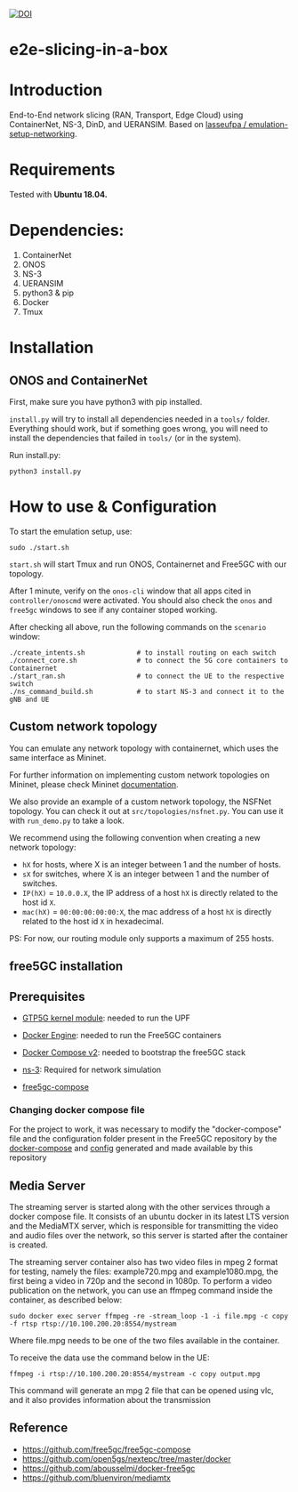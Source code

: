 [![DOI](https://zenodo.org/badge/656730442.svg)](https://zenodo.org/badge/latestdoi/656730442)


# e2e-slicing-in-a-box

# Introduction
End-to-End network slicing (RAN, Transport, Edge Cloud) using ContainerNet, NS-3, DinD, and UERANSIM.
Based on [lasseufpa / emulation-setup-networking](https://github.com/lasseufpa/emulation-setup-networking).

# Requirements
Tested with **Ubuntu 18.04.**

# Dependencies:
1. ContainerNet
2. ONOS
3. NS-3 
4. UERANSIM
5. python3 & pip
6. Docker
7. Tmux

# Installation

## ONOS and ContainerNet
First, make sure you have python3 with pip installed.

`install.py` will try to install all dependencies needed in a `tools/` folder. Everything should work, but if something goes wrong, you will need to install the dependencies that failed in `tools/` (or in the system).

Run install.py:

```console
python3 install.py
```

# How to use & Configuration

To start the emulation setup, use:

``` console
sudo ./start.sh
```

`start.sh` will start Tmux and run ONOS, Containernet and Free5GC with our topology.

After 1 minute, verify on the `onos-cli` window that all apps cited in `controller/onoscmd` were activated. You should also check the `onos` and `free5gc` windows to see if any container stoped working.

After checking all above, run the following commands on the `scenario` window:

``` console
./create_intents.sh             # to install routing on each switch
./connect_core.sh               # to connect the 5G core containers to Containernet
./start_ran.sh                  # to connect the UE to the respective switch
./ns_command_build.sh           # to start NS-3 and connect it to the gNB and UE
```

## Custom network topology

You can emulate any network topology with containernet, which uses the same interface as Mininet.

For further information on implementing custom network topologies on Mininet, please check Mininet [documentation](https://github.com/mininet/mininet/wiki/Introduction-to-Mininet#creating-topologies).

We also provide an example of a custom network topology, the NSFNet topology. You can check it out at `src/topologies/nsfnet.py`. You can use it with `run_demo.py` to take a look.

We recommend using the following convention when creating a new network topology:

- `hX` for hosts, where X is an integer between 1 and the number of hosts.
- `sX` for switches, where X is an integer between 1 and the number of switches.
- `IP(hX)` = `10.0.0.X`, the IP address of a host `hX` is directly related to the host id `X`.
- `mac(hX)` = `00:00:00:00:00:X`, the mac address of a host `hX` is directly related to the host id `X` in hexadecimal.

PS: For now, our routing module only supports a maximum of 255 hosts.


## free5GC installation

## Prerequisites

- [GTP5G kernel module](https://github.com/free5gc/gtp5g): needed to run the UPF
- [Docker Engine](https://docs.docker.com/engine/install): needed to run the Free5GC containers
- [Docker Compose v2](https://docs.docker.com/compose/install): needed to bootstrap the free5GC stack
- [ns-3](https://github.com/lasseufpa/e2e-slicing-in-a-box/blob/main/ns_install.sh): Required for network simulation

- [free5gc-compose](https://github.com/free5gc/free5gc-compose)

### Changing docker compose file
For the project to work, it was necessary to modify the "docker-compose" file and the configuration folder present in the Free5GC repository by the [docker-compose](https://github.com/lasseufpa/e2e-slicing-in-a-box/blob/ns-free5gc/free5gc/docker-compose.yaml) and [config](https://github.com/lasseufpa/e2e-slicing-in-a-box/tree/ns-free5gc/free5gc/config) generated and made available by this repository  

## Media Server

The streaming server is started along with the other services through a docker compose file. It consists of an ubuntu docker in its latest LTS version and the MediaMTX server, which is responsible for transmitting the video and audio files over the network, so this server is started after the container is created.

The streaming server container also has two video files in mpeg 2 format for testing, namely the files: example720.mpg and example1080.mpg, the first being a video in 720p and the second in 1080p. To perform a video publication on the network, you can use an ffmpeg command inside the container, as described below:
```console
sudo docker exec server ffmpeg -re -stream_loop -1 -i file.mpg -c copy -f rtsp rtsp://10.100.200.20:8554/mystream
```
Where file.mpg needs to be one of the two files available in the container.

To receive the data use the command below in the UE:
```console
ffmpeg -i rtsp://10.100.200.20:8554/mystream -c copy output.mpg
```
This command will generate an mpg 2 file that can be opened using vlc, and it also provides information about the transmission

## Reference
- https://github.com/free5gc/free5gc-compose
- https://github.com/open5gs/nextepc/tree/master/docker
- https://github.com/abousselmi/docker-free5gc
- https://github.com/bluenviron/mediamtx
